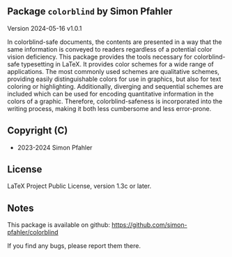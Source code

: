 ## Package `colorblind` by Simon Pfahler

Version 2024-05-16 v1.0.1

In colorblind-safe documents, the contents are presented in a way that the same information is conveyed to readers regardless of a potential color vision deficiency.
This package provides the tools necessary for colorblind-safe typesetting in LaTeX.
It provides color schemes for a wide range of applications.
The most commonly used schemes are qualitative schemes, providing easily distinguishable colors for use in graphics, but also for text coloring or highlighting.
Additionally, diverging and sequential schemes are included which can be used for encoding quantitative information in the colors of a graphic.
Therefore, colorblind-safeness is incorporated into the writing process, making it both less cumbersome and less error-prone.

## Copyright (C)
- 2023-2024 Simon Pfahler

## License
LaTeX Project Public License, version 1.3c or later.

## Notes
This package is available on github:
https://github.com/simon-pfahler/colorblind

If you find any bugs, please report them there.

